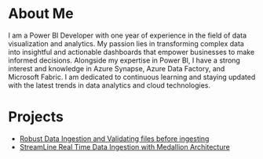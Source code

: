 # About Me

I am a Power BI Developer with one year of experience in the field of data visualization and analytics. My passion lies in transforming complex data into insightful and actionable dashboards that empower businesses to make informed decisions. Alongside my expertise in Power BI, I have a strong interest and knowledge in Azure Synapse, Azure Data Factory, and Microsoft Fabric. I am dedicated to continuous learning and staying updated with the latest trends in data analytics and cloud technologies.

# Projects

- [Robust Data Ingestion and Validating files before ingesting](https://github.com/Jignesh3006/Validate-CSV-files-prior-to-ingestion-in-Microsoft-Fabric-Data-Factory-Pipelines.)
- [StreamLine Real Time Data Ingestion with Medallion Architecture](https://github.com/Jignesh3006/Streamlined-Data-Medallion-Architecture-for-Enhanced-Analytics)

